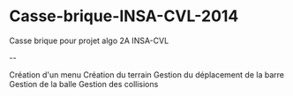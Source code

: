 Casse-brique-INSA-CVL-2014
==========================

Casse brique pour projet algo 2A INSA-CVL

--

Création d'un menu
Création du terrain
Gestion du déplacement de la barre
Gestion de la balle
Gestion des collisions